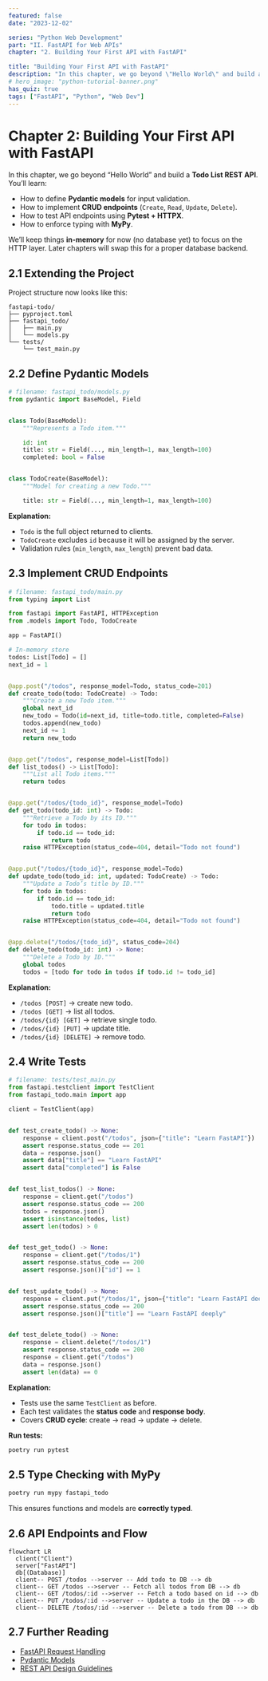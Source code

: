 ```yaml
---
featured: false
date: "2023-12-02"

series: "Python Web Development"
part: "II. FastAPI for Web APIs"
chapter: "2. Building Your First API with FastAPI"

title: "Building Your First API with FastAPI"
description: "In this chapter, we go beyond \"Hello World\" and build a Todo List REST API."
# hero_image: "python-tutorial-banner.png"
has_quiz: true
tags: ["FastAPI", "Python", "Web Dev"]
---
```


# Chapter 2: Building Your First API with FastAPI

In this chapter, we go beyond “Hello World” and build a **Todo List REST API**. You’ll learn:

* How to define **Pydantic models** for input validation.
* How to implement **CRUD endpoints** (`Create`, `Read`, `Update`, `Delete`).
* How to test API endpoints using **Pytest + HTTPX**.
* How to enforce typing with **MyPy**.

We’ll keep things **in-memory** for now (no database yet) to focus on the HTTP layer. Later chapters will swap this for a proper database backend.

## 2.1 Extending the Project

Project structure now looks like this:

```
fastapi-todo/
├── pyproject.toml
├── fastapi_todo/
│   ├── main.py
│   └── models.py
└── tests/
    └── test_main.py
```

## 2.2 Define Pydantic Models

```python
# filename: fastapi_todo/models.py
from pydantic import BaseModel, Field


class Todo(BaseModel):
    """Represents a Todo item."""

    id: int
    title: str = Field(..., min_length=1, max_length=100)
    completed: bool = False


class TodoCreate(BaseModel):
    """Model for creating a new Todo."""

    title: str = Field(..., min_length=1, max_length=100)
```

**Explanation:**

* `Todo` is the full object returned to clients.
* `TodoCreate` excludes `id` because it will be assigned by the server.
* Validation rules (`min_length`, `max_length`) prevent bad data.

## 2.3 Implement CRUD Endpoints

```python
# filename: fastapi_todo/main.py
from typing import List

from fastapi import FastAPI, HTTPException
from .models import Todo, TodoCreate

app = FastAPI()

# In-memory store
todos: List[Todo] = []
next_id = 1


@app.post("/todos", response_model=Todo, status_code=201)
def create_todo(todo: TodoCreate) -> Todo:
    """Create a new Todo item."""
    global next_id
    new_todo = Todo(id=next_id, title=todo.title, completed=False)
    todos.append(new_todo)
    next_id += 1
    return new_todo


@app.get("/todos", response_model=List[Todo])
def list_todos() -> List[Todo]:
    """List all Todo items."""
    return todos


@app.get("/todos/{todo_id}", response_model=Todo)
def get_todo(todo_id: int) -> Todo:
    """Retrieve a Todo by its ID."""
    for todo in todos:
        if todo.id == todo_id:
            return todo
    raise HTTPException(status_code=404, detail="Todo not found")


@app.put("/todos/{todo_id}", response_model=Todo)
def update_todo(todo_id: int, updated: TodoCreate) -> Todo:
    """Update a Todo’s title by ID."""
    for todo in todos:
        if todo.id == todo_id:
            todo.title = updated.title
            return todo
    raise HTTPException(status_code=404, detail="Todo not found")


@app.delete("/todos/{todo_id}", status_code=204)
def delete_todo(todo_id: int) -> None:
    """Delete a Todo by ID."""
    global todos
    todos = [todo for todo in todos if todo.id != todo_id]
```

**Explanation:**

* `/todos [POST]` → create new todo.
* `/todos [GET]` → list all todos.
* `/todos/{id} [GET]` → retrieve single todo.
* `/todos/{id} [PUT]` → update title.
* `/todos/{id} [DELETE]` → remove todo.

## 2.4 Write Tests

```python
# filename: tests/test_main.py
from fastapi.testclient import TestClient
from fastapi_todo.main import app

client = TestClient(app)


def test_create_todo() -> None:
    response = client.post("/todos", json={"title": "Learn FastAPI"})
    assert response.status_code == 201
    data = response.json()
    assert data["title"] == "Learn FastAPI"
    assert data["completed"] is False


def test_list_todos() -> None:
    response = client.get("/todos")
    assert response.status_code == 200
    todos = response.json()
    assert isinstance(todos, list)
    assert len(todos) > 0


def test_get_todo() -> None:
    response = client.get("/todos/1")
    assert response.status_code == 200
    assert response.json()["id"] == 1


def test_update_todo() -> None:
    response = client.put("/todos/1", json={"title": "Learn FastAPI deeply"})
    assert response.status_code == 200
    assert response.json()["title"] == "Learn FastAPI deeply"


def test_delete_todo() -> None:
    response = client.delete("/todos/1")
    assert response.status_code == 200
    response = client.get("/todos")
    data = response.json()
    assert len(data) == 0
```

**Explanation:**

* Tests use the same `TestClient` as before.
* Each test validates the **status code** and **response body**.
* Covers **CRUD cycle**: create → read → update → delete.

**Run tests:**

```bash
poetry run pytest
```

## 2.5 Type Checking with MyPy

```bash
poetry run mypy fastapi_todo
```

This ensures functions and models are **correctly typed**.

## 2.6 API Endpoints and Flow

```mermaid
flowchart LR
  client("Client")
  server["FastAPI"]
  db[(Database)]
  client-- POST /todos -->server -- Add todo to DB --> db
  client-- GET /todos -->server -- Fetch all todos from DB --> db
  client-- GET /todos/:id -->server -- Fetch a todo based on id --> db
  client-- PUT /todos/:id -->server -- Update a todo in the DB --> db
  client-- DELETE /todos/:id -->server -- Delete a todo from DB --> db
```

## 2.7 Further Reading

* [FastAPI Request Handling](https://fastapi.tiangolo.com/tutorial/body/)
* [Pydantic Models](https://docs.pydantic.dev/)
* [REST API Design Guidelines](https://restfulapi.net/)

